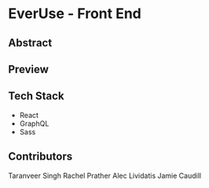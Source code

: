 # EverUse - Front End

## Abstract

## Preview

## Tech Stack

- React
- GraphQL
- Sass

## Contributors

Taranveer Singh
Rachel Prather
Alec Lividatis
Jamie Caudill
